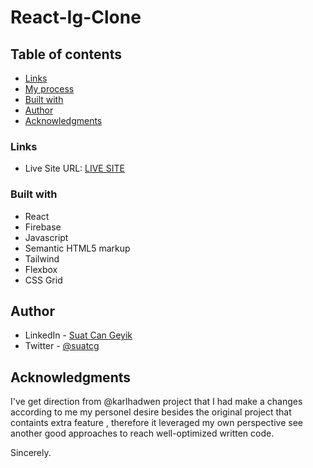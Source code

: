 # React-Ig-Clone

## Table of contents

- [Links](#links)
- [My process](#my-process)
- [Built with](#built-with)
- [Author](#author)
- [Acknowledgments](#acknowledgments)

### Links

- Live Site URL: [LIVE SITE](https://react-ig-clone-8r7v-dixz5a8q9-suatcg.vercel.app/)

### Built with

- React
- Firebase
- Javascript
- Semantic HTML5 markup
- Tailwind
- Flexbox
- CSS Grid

## Author

- LinkedIn - [Suat Can Geyik](https://www.linkedin.com/in/suatcangeyik/)
- Twitter - [@suatcg](https://twitter.com/suatcg)

## Acknowledgments

I've get direction from @karlhadwen project that I had make a changes according to me my personel desire besides the original project that containts extra feature , therefore it leveraged my own perspective see another good approaches to reach well-optimized written code.

Sincerely.
